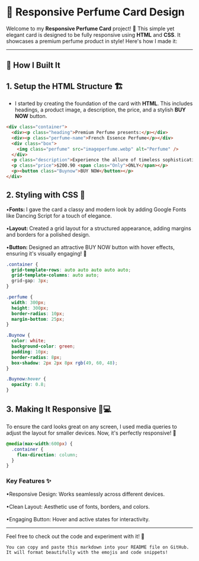 # 🌟 Responsive Perfume Card Design

Welcome to my **Responsive Perfume Card** project! 💫 This simple yet elegant card is designed to be fully responsive using **HTML** and **CSS**. It showcases a premium perfume product in style! Here's how I made it:

---

## 🔨 How I Built It

## 1. Setup the HTML Structure 🏗️
   - I started by creating the foundation of the card with **HTML**. This includes headings, a product image, a description, the price, and a stylish **BUY NOW** button.

```html
<div class="container">
  <div><p class="heading">Premium Perfume presents:</p></div>
  <div><p class="perfume-name">French Essence Perfume</p></div>
  <div class="box">
    <img class="perfume" src="imageperfume.webp" alt="Perfume" />
  </div>
  <p class="description">Experience the allure of timeless sophistication with French Essence Perfume, crafted to evoke elegance and confidence...</p>
  <p class="price">$200.90 <span class="Only">ONLY</span></p>
  <p><button class="Buynow">BUY NOW</button></p>
</div>
```
## 2. Styling with CSS 🎨
•<strong>Fonts: </strong>I gave the card a classy and modern look by adding Google Fonts like Dancing Script for a touch of elegance.<br><br>
•<strong>Layout: </strong>Created a grid layout for a structured appearance, adding margins and borders for a polished design.<br><br>
•<strong>Button: </strong>Designed an attractive BUY NOW button with hover effects, ensuring it's visually engaging! 🛒<br>

```css
.container {
  grid-template-rows: auto auto auto auto auto;
  grid-template-columns: auto auto;
  grid-gap: 3px;
}

.perfume {
  width: 300px;
  height: 300px;
  border-radius: 10px;
  margin-bottom: 25px;
}

.Buynow {
  color: white;
  background-color: green;
  padding: 10px;
  border-radius: 8px;
  box-shadow: 2px 2px 8px rgb(49, 60, 48);
}

.Buynow:hover {
  opacity: 0.8;
}
```
## 3. Making It Responsive 📱💻
To ensure the card looks great on any screen, I used media queries to adjust the layout for smaller devices. Now, it's perfectly responsive! 🙌

```css
@media(max-width:600px) {
  .container {
    flex-direction: column;
  }
}
```

### Key Features ✨ <br>
•Responsive Design: Works seamlessly across different devices.<br><br>
•Clean Layout: Aesthetic use of fonts, borders, and colors.<br><br>
•Engaging Button: Hover and active states for interactivity.<br>

---
Feel free to check out the code and experiment with it! 🚀
```
You can copy and paste this markdown into your README file on GitHub. It will format beautifully with the emojis and code snippets!
```
